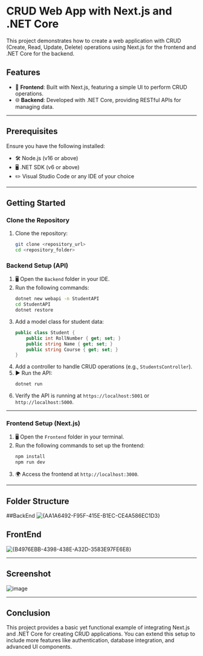 # CRUD Web App with Next.js and .NET Core

This project demonstrates how to create a web application with CRUD (Create, Read, Update, Delete) operations using Next.js for the frontend and .NET Core for the backend.

## Features
- 🎨 **Frontend**: Built with Next.js, featuring a simple UI to perform CRUD operations.
- 🌐 **Backend**: Developed with .NET Core, providing RESTful APIs for managing data.

---

## Prerequisites
Ensure you have the following installed:
- 🛠️ Node.js (v16 or above)
- 🖥️ .NET SDK (v6 or above)
- ✏️ Visual Studio Code or any IDE of your choice

---

## Getting Started

### Clone the Repository
1. Clone the repository:
   ```bash
   git clone <repository_url>
   cd <repository_folder>
   ```

### Backend Setup (API)
1. 🖥️ Open the `Backend` folder in your IDE.
2. Run the following commands:
   ```bash
   dotnet new webapi -n StudentAPI
   cd StudentAPI
   dotnet restore
   ```
3. Add a model class for student data:
   ```csharp
   public class Student {
       public int RollNumber { get; set; }
       public string Name { get; set; }
       public string Course { get; set; }
   }
   ```
4. Add a controller to handle CRUD operations (e.g., `StudentsController`).
5. ▶️ Run the API:
   ```bash
   dotnet run
   ```
6. Verify the API is running at `https://localhost:5001` or `http://localhost:5000`.

---

### Frontend Setup (Next.js)
1. 🖥️ Open the `Frontend` folder in your terminal.
2. Run the following commands to set up the frontend:
   ```bash
   npm install
   npm run dev
   ```
3. 🌍 Access the frontend at `http://localhost:3000`.

---

## Folder Structure
##BackEnd
![{AA1A6492-F95F-415E-B1EC-CE4A586EC1D3}](https://github.com/user-attachments/assets/65f00cae-eb0c-4b05-8111-de8614602640)

## FrontEnd
![{B4976EBB-4398-438E-A32D-3583E97FE6E8}](https://github.com/user-attachments/assets/a90368d5-14c2-45bb-8b17-5162763700fe)


---

## Screenshot
![image](https://github.com/user-attachments/assets/e81ab803-bf2d-40ed-b2a4-f4b516d15a60)

---

## Conclusion
This project provides a basic yet functional example of integrating Next.js and .NET Core for creating CRUD applications. You can extend this setup to include more features like authentication, database integration, and advanced UI components.
